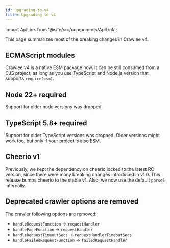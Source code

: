 ```yaml
---
id: upgrading-to-v4
title: Upgrading to v4
---
```


import ApiLink from '@site/src/components/ApiLink';

This page summarizes most of the breaking changes in Crawlee v4.

## ECMAScript modules

Crawlee v4 is a native ESM package now. It can be still consumed from a CJS project, as long as you use TypeScript and Node.js version that supports `require(esm)`.

## Node 22+ required

Support for older node versions was dropped.

## TypeScript 5.8+ required

Support for older TypeScript versions was dropped. Older versions might work too, but only if your project is also ESM.

## Cheerio v1

Previously, we kept the dependency on cheerio locked to the latest RC version, since there were many breaking changes introduced in v1.0. This release bumps cheerio to the stable v1. Also, we now use the default `parse5` internally.

## Deprecated crawler options are removed

The crawler following options are removed:

- `handleRequestFunction` -> `requestHandler`
- `handlePageFunction` -> `requestHandler`
- `handleRequestTimeoutSecs` -> `requestHandlerTimeoutSecs`
- `handleFailedRequestFunction` -> `failedRequestHandler`
